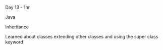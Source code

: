 Day 13 - 1hr

Java

Inheritance

Learned about classes extending other classes and using the super class keyword
